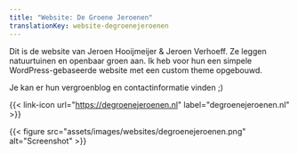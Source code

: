 ```yaml
---
title: "Website: De Groene Jeroenen"
translationKey: website-degroenejeroenen
---
```


Dit is de website van Jeroen Hooijmeijer & Jeroen Verhoeff. Ze leggen natuurtuinen en openbaar groen aan. Ik heb voor hun een simpele WordPress-gebaseerde website met een custom theme opgebouwd.

Je kan er hun vergroenblog en contactinformatie vinden ;)

<span hidden>Post information</span> {{< link-icon url="https://degroenejeroenen.nl" label="degroenejeroenen.nl" >}}

{{< figure src="assets/images/websites/degroenejeroenen.png" alt="Screenshot" >}}

